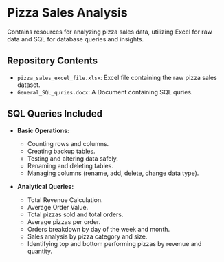 # Pizza Sales Analysis

Contains resources for analyzing pizza sales data, utilizing Excel for raw data and SQL for database queries and insights.

## Repository Contents

- `pizza_sales_excel_file.xlsx`: Excel file containing the raw pizza sales dataset.
- `General_SQL_quries.docx`: A Document containing SQL quries.

## SQL Queries Included

- **Basic Operations:**
  - Counting rows and columns.
  - Creating backup tables.
  - Testing and altering data safely.
  - Renaming and deleting tables.
  - Managing columns (rename, add, delete, change data type).

- **Analytical Queries:**
  - Total Revenue Calculation.
  - Average Order Value.
  - Total pizzas sold and total orders.
  - Average pizzas per order.
  - Orders breakdown by day of the week and month.
  - Sales analysis by pizza category and size.
  - Identifying top and bottom performing pizzas by revenue and quantity.

 
